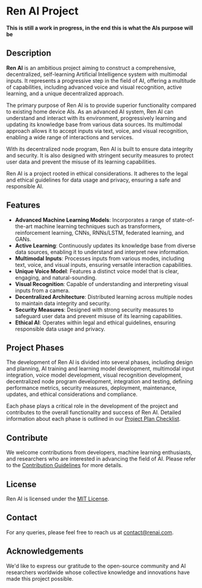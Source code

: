 # Ren AI Project

**This is still a work in progress, in the end this is what the AIs purpose will be**

## Description

**Ren AI** is an ambitious project aiming to construct a comprehensive, decentralized, self-learning Artificial Intelligence system with multimodal inputs. It represents a progressive step in the field of AI, offering a multitude of capabilities, including advanced voice and visual recognition, active learning, and a unique decentralized approach.

The primary purpose of Ren AI is to provide superior functionality compared to existing home device AIs. As an advanced AI system, Ren AI can understand and interact with its environment, progressively learning and updating its knowledge base from various data sources. Its multimodal approach allows it to accept inputs via text, voice, and visual recognition, enabling a wide range of interactions and services.

With its decentralized node program, Ren AI is built to ensure data integrity and security. It is also designed with stringent security measures to protect user data and prevent the misuse of its learning capabilities.

Ren AI is a project rooted in ethical considerations. It adheres to the legal and ethical guidelines for data usage and privacy, ensuring a safe and responsible AI.

## Features

- **Advanced Machine Learning Models**: Incorporates a range of state-of-the-art machine learning techniques such as transformers, reinforcement learning, CNNs, RNNs/LSTM, federated learning, and GANs.
- **Active Learning**: Continuously updates its knowledge base from diverse data sources, enabling it to understand and interpret new information.
- **Multimodal Inputs**: Processes inputs from various modes, including text, voice, and visual inputs, ensuring versatile interaction capabilities.
- **Unique Voice Model**: Features a distinct voice model that is clear, engaging, and natural-sounding.
- **Visual Recognition**: Capable of understanding and interpreting visual inputs from a camera.
- **Decentralized Architecture**: Distributed learning across multiple nodes to maintain data integrity and security.
- **Security Measures**: Designed with strong security measures to safeguard user data and prevent misuse of its learning capabilities.
- **Ethical AI**: Operates within legal and ethical guidelines, ensuring responsible data usage and privacy.

## Project Phases

The development of Ren AI is divided into several phases, including design and planning, AI training and learning model development, multimodal input integration, voice model development, visual recognition development, decentralized node program development, integration and testing, defining performance metrics, security measures, deployment, maintenance, updates, and ethical considerations and compliance.

Each phase plays a critical role in the development of the project and contributes to the overall functionality and success of Ren AI. Detailed information about each phase is outlined in our [Project Plan Checklist](#link).

## Contribute

We welcome contributions from developers, machine learning enthusiasts, and researchers who are interested in advancing the field of AI. Please refer to the [Contribution Guidelines](#link) for more details.

## License

Ren AI is licensed under the [MIT License](#link).

## Contact

For any queries, please feel free to reach us at [contact@renai.com](mailto:contact@renai.com).

## Acknowledgements

We'd like to express our gratitude to the open-source community and AI researchers worldwide whose collective knowledge and innovations have made this project possible.
